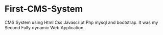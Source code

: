 # First-CMS-System
CMS System using Html Css Javascript Php mysql and bootstrap.
It was my Second Fully dynamic Web Application.
